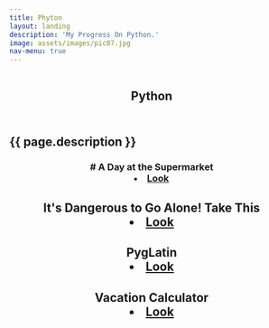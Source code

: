 ```yaml
---
title: Phyton
layout: landing
description: 'My Progress On Python.'
image: assets/images/pic07.jpg
nav-menu: true
---
```


<section id="banner" class="style2">
  <div class="inner">
  <span class="image">
  <img src="{{ site.baseurl }}/%7B%7B%20page.image%20%7D%7D" alt="">
</span>
  <header class="major">

<h1> Python </h1>

</header>
  <div class="content">

<h2> {{ page.description }} </h2>

</div>
</div>
</section>

<div id="main">
  <section id="one">
  <div class="inner"><header class="major">

<h3> 
# A Day at the Supermarket <li><a href="/python/2017/02/14/A_Day_at_the_Supermarket.html" class="button special small">Look</a></li>

# It's Dangerous to Go Alone! Take This <li><a href="/python/2017/02/14/It's_Dangerous_to_Go_Alone!_Take_This.html" class="button special small">Look</a></li> 

# PygLatin <li><a href="/python/2017/02/14/PygLatin.html" class="button special small">Look</a></li> 

# Vacation Calculator <li><a href="/python/2017/02/11/Vacation_Calculator.html" class="button special small">Look</a></li>















